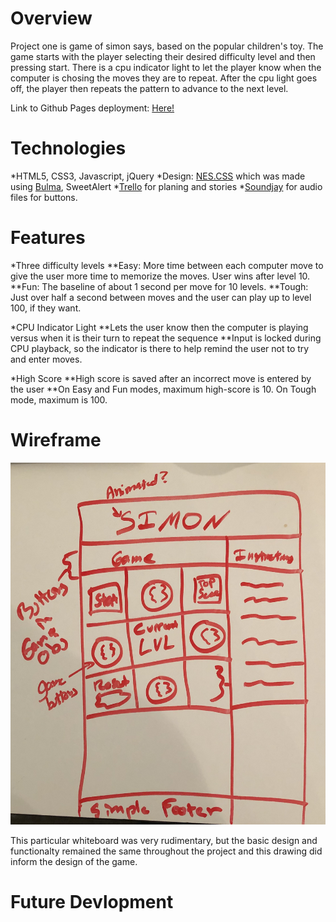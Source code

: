 Overview
============
Project one is game of simon says, based on the popular children's toy. The game starts with the player selecting their desired difficulty level and then pressing start. There is a cpu indicator light to let the player know when the computer is chosing the moves they are to repeat. After the cpu light goes off, the player then repeats the pattern to advance to the next level. 

Link to Github Pages deployment: [Here!](https://wsnjie.github.io/simon-game/)



Technologies
==============
*HTML5, CSS3, Javascript, jQuery
*Design: [NES.CSS](https://nostalgic-css.github.io/NES.css/) which was made using [Bulma](https://bulma.io/documentation/overview/start/), SweetAlert
*[Trello](https://trello.com/b/oNRqbXzW/project-1) for planing and stories
*[Soundjay](https://www.soundjay.com/button-sounds-1.html) for audio files for buttons.

Features
===========
*Three difficulty levels
**Easy: More time between each computer move to give the user more time to memorize the moves. User wins after level 10.
**Fun: The baseline of about 1 second per move for 10 levels.
**Tough: Just over half a second between moves and the user can play up to level 100, if they want.

*CPU Indicator Light
**Lets the user know then the computer is playing versus when it is their turn to repeat the sequence
**Input is locked during CPU playback, so the indicator is there to help remind the user not to try and enter moves.

*High Score
**High score is saved after an incorrect move is entered by the user
**On Easy and Fun modes, maximum high-score is 10. On Tough mode, maximum is 100.


Wireframe
=============
![Inital Whiteboard](assets/images/whiteboard.jpg)

This particular whiteboard was very rudimentary, but the basic design and functionalty remained the same throughout the project and this drawing did inform the design of the game.

Future Devlopment
============